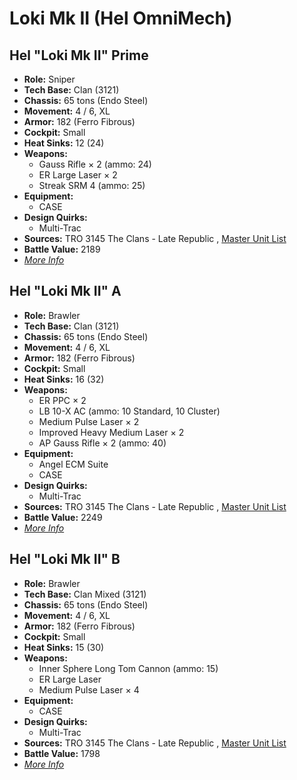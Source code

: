 # Loki Mk II (Hel OmniMech) 

## Hel "Loki Mk II" Prime 

- **Role:** Sniper 
- **Tech Base:** Clan (3121) 
- **Chassis:** 65 tons (Endo Steel) 
- **Movement:** 4 / 6, XL 
- **Armor:** 182 (Ferro Fibrous) 
- **Cockpit:** Small 
- **Heat Sinks:** 12 (24) 
- **Weapons:** 
  - Gauss Rifle × 2 (ammo: 24) 
  - ER Large Laser × 2 
  - Streak SRM 4 (ammo: 25) 
- **Equipment:** 
  - CASE 
- **Design Quirks:** 
  - Multi-Trac 
- **Sources:** TRO 3145 The Clans - Late Republic , [Master Unit List](http://masterunitlist.info/Unit/Details/6277) 
- **Battle Value:** 2189 
- [*More Info*](hel_omnimech/hel_prime.md) 

## Hel "Loki Mk II" A 

- **Role:** Brawler 
- **Tech Base:** Clan (3121) 
- **Chassis:** 65 tons (Endo Steel) 
- **Movement:** 4 / 6, XL 
- **Armor:** 182 (Ferro Fibrous) 
- **Cockpit:** Small 
- **Heat Sinks:** 16 (32) 
- **Weapons:** 
  - ER PPC × 2 
  - LB 10-X AC (ammo: 10 Standard, 10 Cluster) 
  - Medium Pulse Laser × 2 
  - Improved Heavy Medium Laser × 2 
  - AP Gauss Rifle × 2 (ammo: 40) 
- **Equipment:** 
  - Angel ECM Suite 
  - CASE 
- **Design Quirks:** 
  - Multi-Trac 
- **Sources:** TRO 3145 The Clans - Late Republic , [Master Unit List](http://masterunitlist.info/Unit/Details/6278) 
- **Battle Value:** 2249 
- [*More Info*](hel_omnimech/hel_a.md) 

## Hel "Loki Mk II" B 

- **Role:** Brawler 
- **Tech Base:** Clan Mixed (3121) 
- **Chassis:** 65 tons (Endo Steel) 
- **Movement:** 4 / 6, XL 
- **Armor:** 182 (Ferro Fibrous) 
- **Cockpit:** Small 
- **Heat Sinks:** 15 (30) 
- **Weapons:** 
  - Inner Sphere Long Tom Cannon (ammo: 15) 
  - ER Large Laser 
  - Medium Pulse Laser × 4 
- **Equipment:** 
  - CASE 
- **Design Quirks:** 
  - Multi-Trac 
- **Sources:** TRO 3145 The Clans - Late Republic , [Master Unit List](http://masterunitlist.info/Unit/Details/6279) 
- **Battle Value:** 1798 
- [*More Info*](hel_omnimech/hel_b.md) 

